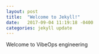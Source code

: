 ```yaml
---
layout: post
title:  "Welcome to Jekyll!"
date:   2017-09-04 11:19:18 -0400
categories: jekyll update
---
```

Welcome to VibeOps engineering
